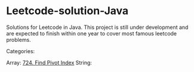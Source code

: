 # Leetcode-solution-Java
Solutions for Leetcode in Java. This project is still under development and are expected to finish within one year to cover most famous leetcode problems.

Categories:

Array:
[724. Find Pivot Index](Array/PivotIndex.java)
String:
